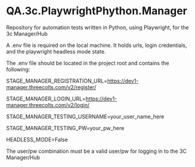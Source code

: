 # QA.3c.PlaywrightPhython.Manager
Repository for automation tests written in Python, using Playwright, for the 3c Manager/Hub

A .env file is required on the local machine.  It holds urls, login credentials, and the playwright headless mode state.

The .env file should be located in the project root and contains the following:

STAGE_MANAGER_REGISTRATION_URL=https://dev1-manager.threecolts.com/v2/register/

STAGE_MANAGER_LOGIN_URL=https://dev1-manager.threecolts.com/v2/login/

STAGE_MANAGER_TESTING_USERNAME=your_user_name_here

STAGE_MANAGER_TESTING_PW=your_pw_here

HEADLESS_MODE=False

The user/pw combination must be a valid user/pw for logging in to the 3C Manager/Hub
